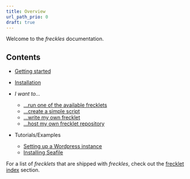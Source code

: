```yaml
---
title: Overview
url_path_prio: 0
draft: true
---
```


Welcome to the *freckles* documentation.

## Contents

- [Getting started](getting_started/)
- [Installation](/documentation/installation)
- *I want to...*
    
    - [...run one of the available frecklets](/documentation/install_stuff)
    - [...create a simple script](/documentation/frecklet_evolution)
    - [...write my own frecklet](/documentation/TODO)
    - [...host my own frecklet repository](/documentation/TODO)
  
- Tutorials/Examples

    - [Setting up a Wordpress instance](https://todo)
    - [Installing Seafile](https://todo)
  
 

For a list of *frecklets* that are shipped with *freckles*, check out the [frecklet index](/frecklet-index) section.
